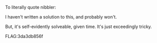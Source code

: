 To literally quote nibbler:

I haven't written a solution to this, and probably won't.

But, it's self-evidently solveable, given time. It's just exceedingly tricky.

FLAG:3da3db856f
